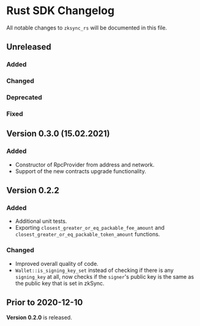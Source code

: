 # Rust SDK Changelog

All notable changes to `zksync_rs` will be documented in this file.

## Unreleased

### Added

### Changed

### Deprecated

### Fixed

## Version 0.3.0 (15.02.2021)

### Added

- Constructor of RpcProvider from address and network.
- Support of the new contracts upgrade functionality.

## Version 0.2.2

### Added

- Additional unit tests.
- Exporting `closest_greater_or_eq_packable_fee_amount` and `closest_greater_or_eq_packable_token_amount` functions.

### Changed

- Improved overall quality of code.
- `Wallet::is_signing_key_set` instead of checking if there is any `signing_key` at all, now checks if the `signer`'s
  public key is the same as the public key that is set in zkSync.

## Prior to 2020-12-10

**Version 0.2.0** is released.
